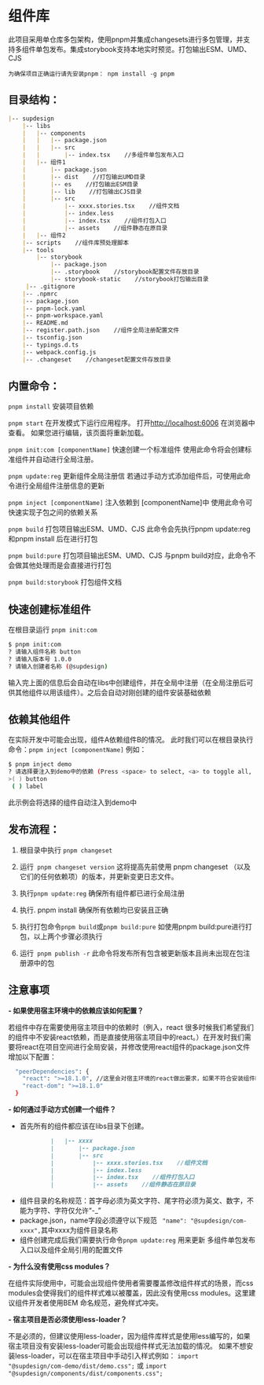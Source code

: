 # 组件库

此项目采用单仓库多包架构，使用pnpm并集成changesets进行多包管理，并支持多组件单包发布。集成storybook支持本地实时预览。打包输出ESM、UMD、CJS

`为确保项目正确运行请先安装pnpm：
npm install -g pnpm`

## 目录结构：
```markdown
|-- supdesign
    |-- libs
    |   |-- components  
    |   |   |-- package.json
    |   |   |-- src
    |   |       |-- index.tsx    //多组件单包发布入口
    |   |-- 组件1
    |       |-- package.json
    |       |-- dist    //打包输出UMD目录
    |       |-- es    //打包输出ESM目录
    |       |-- lib    //打包输出CJS目录
    |       |-- src
    |           |-- xxxx.stories.tsx    //组件文档
    |           |-- index.less
    |           |-- index.tsx    //组件打包入口
    |           |-- assets    //组件静态在原目录
    |   |-- 组件2
    |-- scripts    //组件库预处理脚本
    |-- tools
        |-- storybook
            |-- package.json
            |-- .storybook    //storybook配置文件存放目录
            |-- storybook-static    //storybook打包输出目录
     |-- .gitignore
    |-- .npmrc
    |-- package.json
    |-- pnpm-lock.yaml
    |-- pnpm-workspace.yaml
    |-- README.md
    |-- register.path.json    //组件全局注册配置文件
    |-- tsconfig.json
    |-- typings.d.ts
    |-- webpack.config.js
    |-- .changeset    //changeset配置文件存放目录
```

## 内置命令：

`pnpm install`
安装项目依赖

`pnpm start`
在开发模式下运行应用程序。
打开[http://localhost:6006](http://localhost:6006 "http://localhost:6006") 在浏览器中查看。
如果您进行编辑，该页面将重新加载。

`pnpm init:com [componentName]`
快速创建一个标准组件
使用此命令将会创建标准组件并自动进行全局注册。

`pnpm update:reg`
更新组件全局注册信
若通过手动方式添加组件后，可使用此命令进行全局组件注册信息的更新

`pnpm inject [componentName]`
注入依赖到 [componentName]中
使用此命令可快速实现子包之间的依赖关系

`pnpm build`
打包项目输出ESM、UMD、CJS
此命令会先执行pnpm update:reg和pnpm install 后在进行打包

`pnpm build:pure`
打包项目输出ESM、UMD、CJS
与pnpm build对应，此命令不会做其他处理而是会直接进行打包

`pnpm build:storybook`
打包组件文档

## 快速创建标准组件
在根目录运行
`pnpm init:com`

```bash
$ pnpm init:com
? 请输入组件名称 button
? 请输入版本号 1.0.0
? 请输入创建者名称 (@supdesign)
```
输入完上面的信息后会自动在libs中创建组件，并在全局中注册（在全局注册后可供其他组件以用该组件）。之后会自动对刚创建的组件安装基础依赖

## 依赖其他组件
在实际开发中可能会出现，组件A依赖组件B的情况。
此时我们可以在根目录执行命令：`pnpm inject [componentName]`
例如：
```bash
$ pnpm inject demo
? 请选择要注入到demo中的依赖 (Press <space> to select, <a> to toggle all, <i> to invert selection, and <enter> to proceed)
>( ) button
 ( ) label
```
此示例会将选择的组件自动注入到demo中

## 发布流程：

1. 根目录中执行 `pnpm changeset`

1. 运行` pnpm changeset version` 
这将提高先前使用 pnpm changeset （以及它们的任何依赖项）的版本，并更新变更日志文件。

1. 执行`pnpm update:reg`
确保所有组件都已进行全局注册

1. 执行. pnpm install
确保所有依赖均已安装且正确

1. 执行打包命令`pnpm build`或`pnpm build:pure`
如使用pnpm build:pure进行打包，以上两个步骤必须执行

1. 运行` pnpm publish -r`
此命令将发布所有包含被更新版本且尚未出现在包注册源中的包

## 注意事项
**- 如果使用宿主环境中的依赖应该如何配置？**

若组件中存在需要使用宿主项目中的依赖时（例入，react 很多时候我们希望我们的组件中不安装react依赖，而是直接使用宿主项目中的react。）在开发时我们需要将react在项目空间进行全局安装，并修改使用react组件的package.json文件增加以下配置：
```bash
  "peerDependencies": {
    "react": ">=18.1.0", //这里会对宿主环境的react做出要求，如果不符合安装组件时则会爆出警告
    "react-dom": ">=18.1.0"
  }
```
**- 如何通过手动方式创建一个组件？**

- 首先所有的组件都应该在libs目录下创建。   
```markdown
    		|   |-- xxxx
    		|       |-- package.json
    		|       |-- src
    		|           |-- xxxx.stories.tsx    //组件文档
    		|           |-- index.less
    		|           |-- index.tsx    //组件打包入口
    		|           |-- assets    //组件静态在原目录
```
- 组件目录的名称规范：首字母必须为英文字符、尾字符必须为英文、数字，不能为字符、字符仅允许“-_”
- package.json，name字段必须遵守以下规范     ` "name": "@supdesign/com-xxxx",`其中xxxx为组件目录名称
- 组件创建完成后我们需要执行命令`pnpm update:reg` 用来更新  多组件单包发布入口以及组件全局引用的配置文件

**- 为什么没有使用css modules？**

在组件实际使用中，可能会出现组件使用者需要覆盖修改组件样式的场景，而css modules会使得我们的组件样式难以被覆盖，因此没有使用css modules。这里建议组件开发者使用BEM 命名规范，避免样式冲突。

**- 宿主项目是否必须使用less-loader？**

不是必须的，但建议使用less-loader，因为组件库样式是使用less编写的，如果宿主项目没有安装less-loader可能会出现组件样式无法加载的情况。
如果不想安装less-loader，可以在宿主项目中手动引入样式例如：
`import "@supdesign/com-demo/dist/demo.css";`
或
`import "@supdesign/components/dist/components.css";`